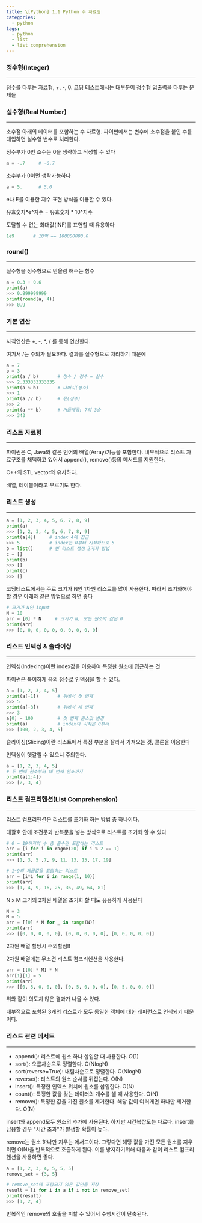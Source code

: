 ```yaml
---
title: \[Python] 1.1 Python 수 자료형
categories: 
  - python
tags: 
  - python
  - list
  - list comprehension
---
```


### 정수형(Integer)

---

정수를 다루는 자료형, +, -, 0. 코딩 테스트에서는 대부분이 정수형 입출력을 다루는 문제들

### 실수형(Real Number)

---

소수점 아래의 데이터를 포함하는 수 자료형. 파이썬에서는 변수에 소수점을 붙인 수를 대입하면 실수형 변수로 처리한다.

정수부가 0인 소수는 0을 생략하고 작성할 수 있다
```python
a = -.7     # -0.7
```
소수부가 0이면 생략가능하다
```python
a = 5.      # 5.0
```
e나 E를 이용한 지수 표현 방식을 이용할 수 있다.

유효숫자*e^지수 = 유효숫자 * 10^지수

도달할 수 없는 최대값(INF)를 표현할 때 유용하다
```python
1e9       # 10억 == 100000000.0
```
### round()

---

실수형을 정수형으로 반올림 해주는 함수

```python
a = 0.3 + 0.6
print(a)
>>> 0.899999999
print(round(a, 4))
>>> 0.9
```

### 기본 연산

---

사칙연산은 +, -, *, / 를 통해 연산한다.

여기서 /는 주의가 필요하다. 결과를 실수형으로 처리하기 때문에

```python
a = 7
b = 3
print(a / b)       # 정수 / 정수 = 실수
>>> 2.333333333335
print(a % b)       # 나머지(정수)
>>> 1
print(a // b)      # 몫(정수)
>>> 2
print(a ** b)      # 거듭제곱: 7의 3승
>>> 343
```

### 리스트 자료형

---

파이썬은 C, Java와 같은 언어의 배열(Array)기능을 포함한다. 내부적으로 리스트 자료구조를 채택하고 있어서 append(), remove()등의 메서드를 지원한다.

C++의 STL vector와 유사하다.

배열, 테이블이라고 부르기도 한다.

### 리스트 생성

---

```python
a = [1, 2, 3, 4, 5, 6, 7, 8, 9]
print(a)
>>> [1, 2, 3, 4, 5, 6, 7, 8, 9]
print(a[4])     # index 4에 접근
>>> 5           # index는 0부터 시작하므로 5
b = list()      # 빈 리스트 생성 2가지 방법
c = []
print(b)
>>> []
print(c)
>>> []
```

코딩테스트에서는 주로 크기가 N인 1차원 리스트를 많이 사용한다. 따라서 초기화해야 할 경우 아래와 같은 방법으로 하면 좋다

```python
# 크기가 N인 input
N = 10
arr = [0] * N     # 크기가 N, 모든 원소의 값은 0
print(arr)
>>> [0, 0, 0, 0, 0, 0, 0, 0, 0, 0]
```

### 리스트 인덱싱 & 슬라이싱

---

인덱싱(Indexing)이란 index값을 이용하여 특정한 원소에 접근하는 것

파이썬은 특이하게 음의 정수로 인덱싱을 할 수 있다.

```python
a = [1, 2, 3, 4, 5]
print(a[-1])       # 뒤에서 첫 번째
>>> 5
print(a[-3])       # 뒤에서 세 번째
>>> 3
a[0] = 100         # 첫 번째 원소값 변경
print(a)           # index의 시작은 0부터
>>> [100, 2, 3, 4, 5]
```

슬라이싱(Slicing)이란 리스트에서 특정 부분을 잘라서 가져오는 것, 콜론을 이용한다

인덱싱이 헷갈릴 수 있으니 주의한다.

```python
a = [1, 2, 3, 4, 5]
# 두 번째 원소부터 네 번째 원소까지
print(a[1:4])
>>> [2, 3, 4]
```

### 리스트 컴프리헨션(List Comprehension)

---

리스트 컴프리헨션은 리스트를 초기화 하는 방법 중 하나이다.

대괄호 안에 조건문과 반복문을 넣는 방식으로 리스트를 초기화 할 수 있다

```python
# 0 ~ 19까지의 수 중 홀수만 포함하는 리스트
arr = [i for i in ragne(20) if i % 2 == 1]
print(arr)
>>> [1, 3, 5 ,7, 9, 11, 13, 15, 17, 19]

# 1~9의 제곱값을 포함하는 리스트
arr = [i*i for i in range(1, 10)]
print(arr)
>>> [1, 4, 9, 16, 25, 36, 49, 64, 81]
```

N x M 크기의 2차원 배열을 초기화 할 때도 유용하게 사용된다

```python
N = 3
M = 5
arr = [[0] * M for _ in range(N)]
print(arr)
>>> [[0, 0, 0, 0, 0], [0, 0, 0, 0, 0], [0, 0, 0, 0, 0]]
```

2차원 배열 할당시 주의할점!!

2차원 배열에는 무조건 리스트 컴프리헨션을 사용한다.

```python
arr = [[0] * M] * N
arr[1][1] = 5
print(arr)
>>> [[0, 5, 0, 0, 0], [0, 5, 0, 0, 0], [0, 5, 0, 0, 0]]
```

위와 같이 의도치 않은 결과가 나올 수 있다.

내부적으로 포함된 3개의 리스트가 모두 동일한 객체에 대한 레퍼런스로 인식되기 때문이다.

### 리스트 관련 메서드

---

- append(): 리스트에 원소 하나 삽입할 때 사용한다. O(1)
- sort(): 오름차순으로 정렬한다. O(NlogN)
- sort(reverse=True): 내림차순으로 정렬한다. O(NlogN)
- reverse(): 리스트의 원소 순서를 뒤집는다. O(N)
- insert(): 특정한 인덱스 위치에 원소를 삽입한다. O(N)
- count(): 특정한 값을 갖는 데이터의 개수를 셀 때 사용한다. O(N)
- remove(): 특정한 값을 가진 원소를 제거한다. 해당 값이 여러개면 하나만 제거한다. O(N)

insert와 append모두 원소의 추가에 사용된다. 하지만 시간복잡도는 다르다. insert를 남용할 경우 "시간 초과"가 발생할 확률이 높다.

remove는 원소 하나만 지우는 메서드이다. 그렇다면 해당 값을 가진 모든 원소를 지우려면 O(N)을 반복적으로 호출하게 된다. 이를 방지하기위해 다음과 같이 리스트 컴프리헨션을 사용하면 좋다.

```python
a = [1, 2, 3, 4, 5, 5, 5]
remove_set = {3, 5}

# remove_set에 포함되지 않은 값만을 저장
result = [i for i in a if i not in remove_set]
print(result)
>>> [1, 2, 4]
```

반복적인 remove의 호출을 피할 수 있어서 수행시간이 단축된다.